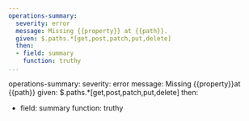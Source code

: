 ```yaml
---
operations-summary:
  severity: error
  message: Missing {{property}} at {{path}}.
  given: $.paths.*[get,post,patch,put,delete]
  then:
  - field: summary
    function: truthy
...
```

operations-summary:
  severity: error
  message: Missing {{property}}at {{path}}
  given: $.paths.*[get,post,patch,put,delete]
  then:
  - field: summary
    function: truthy